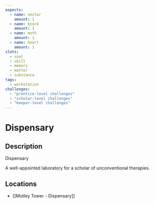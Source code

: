 ```yaml
---
aspects: 
  - name: nectar
    amount: 1
  - name: knock
    amount: 1
  - name: moth
    amount: 1
  - name: heart
    amount: 1
slots:
  - soul
  - skill
  - memory
  - matter
  - substance
tags:
  - workstation
challenges:
  - "prentice-level challenges"
  - "scholar-level challenges"
  - "keeper-level challenges"
---
```


# Dispensary

## Description
Dispensary

A well-appointed laboratory for a scholar of unconventional therapies.
## Locations
- [[Motley Tower - Dispensary]]